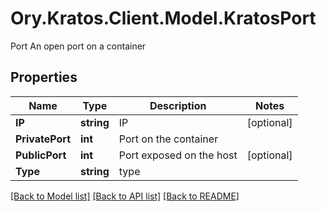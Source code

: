 # Ory.Kratos.Client.Model.KratosPort
Port An open port on a container

## Properties

Name | Type | Description | Notes
------------ | ------------- | ------------- | -------------
**IP** | **string** | IP | [optional] 
**PrivatePort** | **int** | Port on the container | 
**PublicPort** | **int** | Port exposed on the host | [optional] 
**Type** | **string** | type | 

[[Back to Model list]](../README.md#documentation-for-models) [[Back to API list]](../README.md#documentation-for-api-endpoints) [[Back to README]](../README.md)

